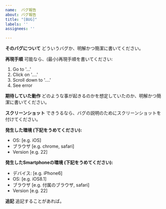 ```yaml
---
name:  バグ報告
about: バグ報告
title: "[BUG]"
labels: ''
assignees: ''

---
```


**そのバグについて**
どういうバグか、明解かつ簡潔に書いてください。

**再現手順**
可能なら、(最小)再現手順を書いてください:
1. Go to '...'
2. Click on '....'
3. Scroll down to '....'
4. See error

**期待していた動作**
どのような事が起きるのかを想定していたのか、明解かつ簡潔に書いてください。

**スクリーンショット**
できうるなら、バグの説明のためにスクリーンショットを付けてください。

**発生した環境 (下記をうめてください):**
 - OS: [e.g. iOS]
 - ブラウザ [e.g. chrome, safari]
 - Version [e.g. 22]

**発生したSmartphoneの環境 (下記をうめてください):**
 - デバイス: [e.g. iPhone6]
 - OS: [e.g. iOS8.1]
 - ブラウザ [e.g.  付属のブラウザ, safari]
 - Version [e.g. 22]

**追記**
 追記することがあれば。
